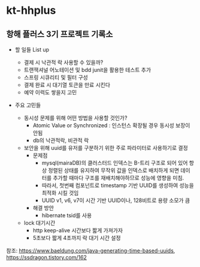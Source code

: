 # kt-hhplus
## 항해 플러스 3기 프로젝트 기록소
+ 할 일들 List up
  + 결제 시 낙관적 락 사용할 수 있을까?
  + 트랜잭셔널 어노테이션 및 bdd junit을 활용한 테스트 추가
  + 스프링 시큐리티 및 필터 구성
  + 결제 완료 시 대기열 토큰을 만료 시킨다
  + 예약 이력도 쌓을지 고민


+ 주요 고민들
  + 동시성 문제를 위해 어떤 방법을 사용할 것인가?
    + Atomic Value or Synchronized : 인스턴스 확장될 경우 동시성 보장이 안됨
    + db의 낙관적락, 비관적 락
  + 보안을 위해 uuid를 유저를 구분하기 위한 주로 파라미터로 사용하기로 결정
    + 문제점
      + mysql(mairaDB)의 클러스터드 인덱스는 B-트리 구조로 되어 있어 항상 정렬된 상태를 유지하여 무작위 값을 인덱스로 배치하게 되면 데이터를 추가할 때마다 구조를 재배치해야하므로 성능에 영향을 미침.
      + 따라서, 첫번째 컴포넌트로 timestamp 기반 UUID를 생성하여 성능을 최적화 시킬 것임
      + UUID v1, v6, v7이 시간 기반 UUID이나, 128비트로 용량 소모가 큼
    + 해결 방안
      + hibernate tsid를 사용
  + lock 대기시간
    + http keep-alive 시간보다 짧게 가져가자
    + 5초보다 짧게 4초까지 락 대기 시간 설정


참조: https://www.baeldung.com/java-generating-time-based-uuids,
https://ssdragon.tistory.com/162